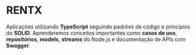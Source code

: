 # **RENTX**
Aplicações utilizando **TypeScript** seguindo padrões de código e princípios do **SOLID**. Aprenderemos conceitos importantes como **casos de uso**, **repositórios**, **models**, **streams** do Node.js e documentação de APIs com **Swagger**.

